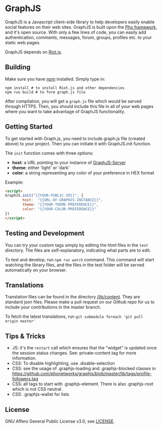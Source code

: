 # GraphJS

GraphJS is a Javascript client-side library to help developers easily enable social features on their web sites. GraphJS is built upon the [Pho framework](https://github.com/phonetworks/pho-microkernel), and it's open source. With only a few lines of code, you can easily add authentication, comments, messages, forum, groups, profiles etc. to your static web pages. 

GraphJS depends on [Riot.js](https://riot.js.org/). 

## Building

Make sure you have [npm](https://www.npmjs.com/) installed. Simply type in:

```
npm install # to install Riot.js and other dependencies
npm run build # to form graph.js file
```

After compilation, you will get a ```graph.js``` file which would be served through HTTPS. Then, you should include this file in all of your web pages where you want to take advantage of GraphJS functionality. 

## Getting Started

To get started with Graph.js, you need to include graph.js file (created above) to your project. Then you can initiate it with GraphJS.init function.

The ```init``` function comes with three options:
* **host**: a URL pointing to your instance of [GraphJS-Server](https://github.com/phonetworks/graphjs-server)
* **theme**: either 'light' or 'dark'
* **color**: a string representing any color of your preference in HEX format

Example:
```html
<script>
GraphJS.init("{{YOUR-PUBLIC-ID}}", {
        host:  "{{URL-OF-GRAPHJS-INSTANCE}}",
        theme: "{{YOUR-THEME-PREFERENCE}}",
        color: "{{YOUR-COLOR-PREFERENCE}}"
})
</script>
```

## Testing and Development

You can try your custom tags simply by editing the html files in the ```test``` directory. The files are self-explanatory, indicating what parts are to edit.

To test and develop, run ```npm run watch``` command. This command will start watching 
the library files, and the files in the test folder will be served automatically on 
your browser.

## Translations

Translation files can be found in the directory [/lib/content](https://github.com/phonetworks/graphjs/tree/master/lib/content). They are standard json files. Please make a pull request on our Github repo for us to include your contributions in the master branch.

To fetch the latest translations, run `git submodule foreach 'git pull origin master'`

## Tips & Tricks

* JS: it's the ```restart``` call which ensures that the "widget" is updated once the session status changes. See: private-content.tag for more information.
* CSS: To disable highlighting, use .disable-selection
* CSS: see the usage of .graphjs-loading and .graphjs-blocked classes in https://github.com/phonetworks/graphjs/blob/master/lib/tags/profile-followers.tag
* CSS: all tags to start with .graphjs-element. There is also .graphjs-root which is not CSS neutral.
* CSS: .graphjs-wallet for lists

## License

GNU Affero General Public License v3.0, see [LICENSE](https://github.com/phonetworks/graphjs/blob/master/LICENSE).
